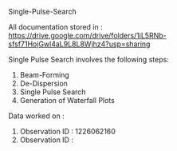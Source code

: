Single-Pulse-Search

All documentation stored in :
https://drive.google.com/drive/folders/1iL5RNb-sfsf71HojGwl4aL9L8L8Wjhz4?usp=sharing

Single Pulse Search involves the following steps:
1) Beam-Forming
2) De-Dispersion 
3) Single Pulse Search 
4) Generation of Waterfall Plots 

Data worked on :
1) Observation ID : 1226062160 
2) Observation ID : 
